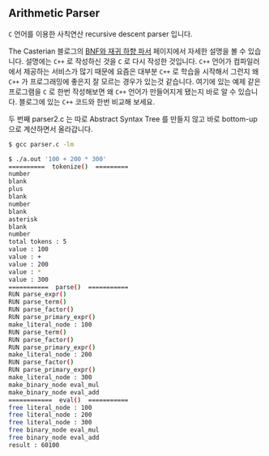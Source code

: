 ## Arithmetic Parser

`C` 언어를 이용한 사칙연산 recursive descent parser 입니다.

The Casterian 블로그의 [BNF와 재귀 하향 파서](https://casterian.net/archives/421)
페이지에서 자세한 설명을 볼 수 있습니다.
설명에는 `C++` 로 작성하신 것을 `C` 로 다시 작성한 것입니다.
`C++` 언어가 컴파일러에서 제공하는 서비스가 많기 때문에 요즘은 대부분 `C++` 로 학습을
시작해서 그런지 왜 `C++` 가 프로그래밍에 좋은지 잘 모르는 경우가 있는것 같습니다.
여기에 있는 예제 같은 프로그램을  `C` 로 한번 작성해보면 왜 `C++` 언어가
만들어지게 됐는지 바로 알 수 있습니다.
블로그에 있는 `C++` 코드와 한번 비교해 보세요.

두 번째 parser2.c 는 따로 Abstract Syntax Tree 를 만들지 않고 바로 bottom-up 으로
계산하면서 올라갑니다.


```sh
$ gcc parser.c -lm

$ ./a.out '100 + 200 * 300' 
==========  tokenize()  =========
number
blank
plus
blank
number
blank
asterisk
blank
number
total tokens : 5
value : 100
value : +
value : 200
value : *
value : 300
===========  parse()  ===========
RUN parse_expr()
RUN parse_term()
RUN parse_factor()
RUN parse_primary_expr()
make_literal_node : 100
RUN parse_term()
RUN parse_factor()
RUN parse_primary_expr()
make_literal_node : 200
RUN parse_factor()
RUN parse_primary_expr()
make_literal_node : 300
make_binary_node eval_mul
make_binary_node eval_add
============  eval()  ===========
free literal_node : 100
free literal_node : 200
free literal_node : 300
free binary_node eval_mul
free binary_node eval_add
result : 60100
```

